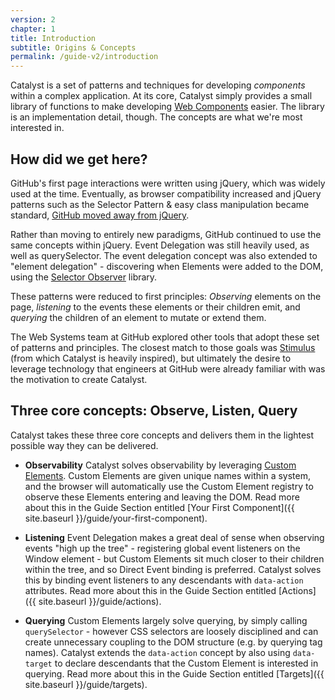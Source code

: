 ```yaml
---
version: 2
chapter: 1
title: Introduction
subtitle: Origins & Concepts
permalink: /guide-v2/introduction
---
```


Catalyst is a set of patterns and techniques for developing _components_ within a complex application. At its core, Catalyst simply provides a small library of functions to make developing [Web Components](https://developer.mozilla.org/en-US/docs/Web/Web_Components) easier. The library is an implementation detail, though. The concepts are what we're most interested in.

## How did we get here?

GitHub's first page interactions were written using jQuery, which was widely used at the time. Eventually, as browser compatibility increased and jQuery patterns such as the Selector Pattern & easy class manipulation became standard, [GitHub moved away from jQuery](https://github.blog/2018-09-06-removing-jquery-from-github-frontend/).

Rather than moving to entirely new paradigms, GitHub continued to use the same concepts within jQuery. Event Delegation was still heavily used, as well as querySelector. The event delegation concept was also extended to "element delegation" - discovering when Elements were added to the DOM, using the [Selector Observer](https://github.com/josh/selector-observer) library.

These patterns were reduced to first principles: _Observing_ elements on the page, _listening_ to the events these elements or their children emit, and _querying_ the children of an element to mutate or extend them.

The Web Systems team at GitHub explored other tools that adopt these set of patterns and principles. The closest match to those goals was [Stimulus](https://stimulusjs.org/) (from which Catalyst is heavily inspired), but ultimately the desire to leverage technology that engineers at GitHub were already familiar with was the motivation to create Catalyst.

## Three core concepts: Observe, Listen, Query

Catalyst takes these three core concepts and delivers them in the lightest possible way they can be delivered.

 - **Observability** Catalyst solves observability by leveraging [Custom Elements](https://developer.mozilla.org/en-US/docs/Web/Web_Components/Using_custom_elements). Custom Elements are given unique names within a system, and the browser will automatically use the Custom Element registry to observe these Elements entering and leaving the DOM. Read more about this in the Guide Section entitled [Your First Component]({{ site.baseurl }}/guide/your-first-component).

 - **Listening** Event Delegation makes a great deal of sense when observing events "high up the tree" - registering global event listeners on the Window element - but Custom Elements sit much closer to their children within the tree, and so Direct Event binding is preferred. Catalyst solves this by binding event listeners to any descendants with `data-action` attributes. Read more about this in the Guide Section entitled [Actions]({{ site.baseurl }}/guide/actions).

 - **Querying** Custom Elements largely solve querying, by simply calling `querySelector` - however CSS selectors are loosely disciplined and can create unnecessary coupling to the DOM structure (e.g. by querying tag names). Catalyst extends the `data-action` concept by also using `data-target` to declare descendants that the Custom Element is interested in querying. Read more about this in the Guide Section entitled [Targets]({{ site.baseurl }}/guide/targets).
